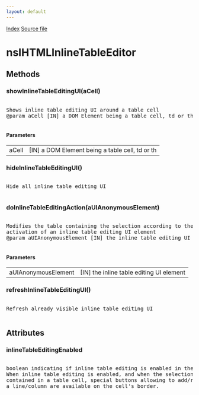 ```yaml
---
layout: default
---
```

<div id='links'><a href="../index.html">Index</a>
<a href="http://dxr.mozilla.org/mozilla-central/source/editor/nsIHTMLInlineTableEditor.idl">Source file</a>
</div>

# nsIHTMLInlineTableEditor #

## Methods ##

### showInlineTableEditingUI(aCell) ###
<pre>  
Shows inline table editing UI around a table cell  
@param aCell [IN] a DOM Element being a table cell, td or th  
  
</pre>
#### Parameters ####

<table>

<tr>
<td>aCell</td>
<td>[IN] a DOM Element being a table cell, td or th  
</td>
</tr>

</table>

### hideInlineTableEditingUI() ###
<pre>  
Hide all inline table editing UI  
  
</pre>
### doInlineTableEditingAction(aUIAnonymousElement) ###
<pre>  
Modifies the table containing the selection according to the  
activation of an inline table editing UI element  
@param aUIAnonymousElement [IN] the inline table editing UI element  
  
</pre>
#### Parameters ####

<table>

<tr>
<td>aUIAnonymousElement</td>
<td>[IN] the inline table editing UI element  
</td>
</tr>

</table>

### refreshInlineTableEditingUI() ###
<pre>  
Refresh already visible inline table editing UI  
  
</pre>
## Attributes ##

### inlineTableEditingEnabled ###
<pre>  
boolean indicating if inline table editing is enabled in the editor.  
When inline table editing is enabled, and when the selection is  
contained in a table cell, special buttons allowing to add/remove  
a line/column are available on the cell's border.  
  
</pre>